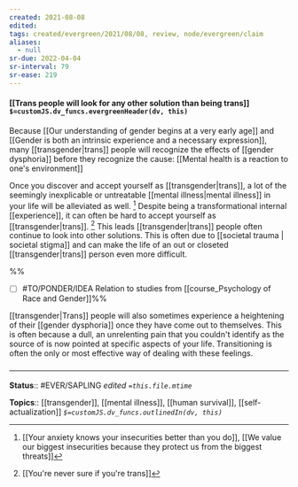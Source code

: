 ```yaml
---
created: 2021-08-08
edited: 
tags: created/evergreen/2021/08/08, review, node/evergreen/claim
aliases:
  - null
sr-due: 2022-04-04
sr-interval: 79
sr-ease: 219
---
```


#### [[Trans people will look for any other solution than being trans]] `$=customJS.dv_funcs.evergreenHeader(dv, this)`

Because [[Our understanding of gender begins at a very early age]] and [[Gender is both an intrinsic experience and a necessary expression]], many [[transgender|trans]] people will recognize the effects of [[gender dysphoria]] before they recognize the cause: [[Mental health is a reaction to one's environment]] 

Once you discover and accept yourself as [[transgender|trans]], a lot of the seemingly inexplicable or untreatable [[mental illness|mental illness]] in your life will be alleviated as well. [^1] Despite being a transformational internal [[experience]], it can often be hard to accept yourself as [[transgender|trans]]. [^2] This leads [[transgender|trans]] people often continue to look into other solutions. This is often due to [[societal trauma | societal stigma]] and can make the life of an out or closeted [[transgender|trans]] person even more difficult. 

%%
- [ ] #TO/PONDER/IDEA  Relation to studies from [[course_Psychology of Race and Gender]]%%

[^1]: [[Your anxiety knows your insecurities better than you do]], [[We value our biggest insecurities because they protect us from the biggest threats]]
[^2]: [[You're never sure if you're trans]]

[[transgender|Trans]] people will also sometimes experience a heightening of their [[gender dysphoria]] once they have come out to themselves. This is often because a dull, an unrelenting pain that you couldn't identify as the source of is now pointed at specific aspects of your life. Transitioning is often the only or most effective way of dealing with these feelings.

### <hr class="footnote"/>

**Status**:: #EVER/SAPLING
*edited `=this.file.mtime`*

**Topics**:: [[transgender]], [[mental illness]], [[human survival]], [[self-actualization]]
*`$=customJS.dv_funcs.outlinedIn(dv, this)`*